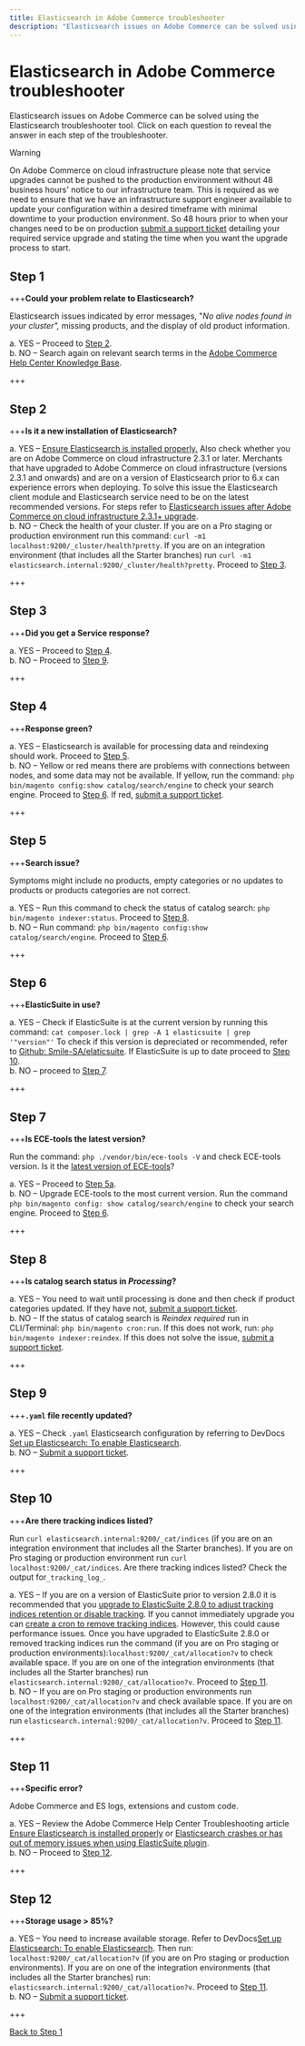 ```yaml
---
title: Elasticsearch in Adobe Commerce troubleshooter
description: "Elasticsearch issues on Adobe Commerce can be solved using the Elasticsearch troubleshooter tool. Click on each question to reveal the answer in each step of the troubleshooter."
---
```


# Elasticsearch in Adobe Commerce troubleshooter

Elasticsearch issues on Adobe Commerce can be solved using the Elasticsearch troubleshooter tool. Click on each question to reveal the answer in each step of the troubleshooter.

>[!WARNING]
>
>On Adobe Commerce on cloud infrastructure please note that service upgrades cannot be pushed to the production environment without 48 business hours' notice to our infrastructure team. This is required as we need to ensure that we have an infrastructure support engineer available to update your configuration within a desired timeframe with minimal downtime to your production environment. So 48 hours prior to when your changes need to be on production [submit a support ticket](https://support.magento.com/hc/en-us/articles/360019088251) detailing your required service upgrade and stating the time when you want the upgrade process to start.

## Step 1

+++**Could your problem relate to Elasticsearch?** 

Elasticsearch issues indicated by error messages, "_No alive nodes found in your cluster",_ missing products, and the display of old product information.

a. YES – Proceed to [Step 2](#step-2).  
b. NO – Search again on relevant search terms in the [Adobe Commerce Help Center Knowledge Base](https://support.magento.com/hc).

+++

## Step 2

+++**Is it a new installation of Elasticsearch?**

a. YES – [Ensure Elasticsearch is installed properly.](https://support.magento.com/hc/en-us/articles/360034939312) Also check whether you are on Adobe Commerce on cloud infrastructure 2.3.1 or later. Merchants that have upgraded to Adobe Commerce on cloud infrastructure (versions 2.3.1 and onwards) and are on a version of Elasticsearch prior to 6.x can experience errors when deploying. To solve this issue the Elasticsearch client module and Elasticsearch service need to be on the latest recommended versions. For steps refer to [Elasticsearch issues after Adobe Commerce on cloud infrastructure 2.3.1+ upgrade](https://support.magento.com/hc/en-us/articles/360042538511).  
b. NO – Check the health of your cluster. If you are on a Pro staging or production environment run this command: `curl -m1 localhost:9200/_cluster/health?pretty`. If you are on an integration environment (that includes all the Starter branches) run `curl -m1 elasticsearch.internal:9200/_cluster/health?pretty`. Proceed to [Step 3](#step-3).

+++

## Step 3

+++**Did you get a Service response?**

a. YES – Proceed to [Step 4](#step-4).  
b. NO – Proceed to [Step 9](#step-9).

+++

## Step 4

+++**Response green?**

a. YES – Elasticsearch is available for processing data and reindexing should work. Proceed to [Step 5](#step-5).  
b. NO – Yellow or red means there are problems with connections between nodes, and some data may not be available. If yellow, run the command: `php bin/magento config:show catalog/search/engine` to check your search engine. Proceed to [Step 6](#step-6). If red, [submit a support ticket](https://support.magento.com/hc/en-us/articles/360000913794#submit-ticket).

+++

## Step 5

+++**Search issue?** 

Symptoms might include no products, empty categories or no updates to products or products categories are not correct.

a. YES – Run this command to check the status of catalog search: `php bin/magento indexer:status`. Proceed to [Step 8](#step-8).  
b. NO – Run command: `php bin/magento config:show catalog/search/engine`. Proceed to [Step 6](#step-6).

+++

## Step 6

+++**ElasticSuite in use?**

a. YES – Check if ElasticSuite is at the current version by running this command: `cat composer.lock | grep -A 1 elasticsuite | grep '"version"'` To check if this version is depreciated or recommended, refer to [Github: Smile-SA/elaticsuite](https://github.com/Smile-SA/elasticsuite). If ElasticSuite is up to date proceed to [Step 10](#step-10).  
b. NO – proceed to [Step 7](#step-7).

+++

## Step 7

+++**Is ECE-tools the latest version?**

Run the command: `php ./vendor/bin/ece-tools -V` and check ECE-tools version. Is it the [latest version of ECE-tools](https://github.com/magento/ece-tools/releases)?

a. YES – Proceed to [Step 5a](#step-5).  
b. NO – Upgrade ECE-tools to the most current version. Run the command `php bin/magento config: show catalog/search/engine` to check your search engine. Proceed to [Step 6](#step-6).

+++

## Step 8

+++**Is catalog search status in _Processing_?**

a. YES – You need to wait until processing is done and then check if product categories updated. If they have not, [submit a support ticket](https://support.magento.com/hc/en-us/articles/360000913794#submit-ticket).  
b. NO – If the status of catalog search is _Reindex required_ run in CLI/Terminal: `php bin/magento cron:run`. If this does not work, run: `php bin/magento indexer:reindex`. If this does not solve the issue, [submit a support ticket](https://support.magento.com/hc/en-us/articles/360019088251).

+++

## Step 9

+++**`.yaml` file recently updated?**

a. YES – Check `.yaml` Elasticsearch configuration by referring to DevDocs [Set up Elasticsearch: To enable Elasticsearch](https://devdocs.magento.com/cloud/project/project-conf-files_services-elastic.html?itm_source=devdocs&itm_medium=search_page&itm_campaign=federated_search&itm_term=elastic%20search%20yaml).  
b. NO – [Submit a support ticket](https://support.magento.com/hc/en-us/articles/360000913794#submit-ticket).

+++

## Step 10

+++**Are there tracking indices listed?**

Run `curl elasticsearch.internal:9200/_cat/indices` (if you are on an integration environment that includes all the Starter branches). If you are on Pro staging or production environment run `curl localhost:9200/_cat/indices`. Are there tracking indices listed? Check the output for`_tracking_log_`.

a. YES – If you are on a version of ElasticSuite prior to version 2.8.0 it is recommended that you [upgrade to ElasticSuite 2.8.0 to adjust tracking indices retention or disable tracking](https://support.magento.com/hc/en-us/articles/360035266131?). If you cannot immediately upgrade you can [create a cron to remove tracking indices](https://support.magento.com/hc/en-us/articles/360034921492). However, this could cause performance issues. Once you have upgraded to ElasticSuite 2.8.0 or removed tracking indices run the command (if you are on Pro staging or production environments):`localhost:9200/_cat/allocation?v` to check available space. If you are on one of the integration environments (that includes all the Starter branches) run `elasticsearch.internal:9200/_cat/allocation?v`. Proceed to [Step 11](#step-11).  
b. NO – If you are on Pro staging or production environments run `localhost:9200/_cat/allocation?v` and check available space. If you are on one of the integration environments (that includes all the Starter branches) run `elasticsearch.internal:9200/_cat/allocation?v`. Proceed to [Step 11](#step-11).

+++

## Step 11

+++**Specific error?** 

Adobe Commerce and ES logs, extensions and custom code.

a. YES – Review the Adobe Commerce Help Center Troubleshooting article [Ensure Elasticsearch is installed properly](https://support.magento.com/hc/en-us/articles/360034939312) or [Elasticsearch crashes or has out of memory issues when using ElasticSuite plugin](https://support.magento.com/hc/en-us/articles/360035266131).  
b. NO – Proceed to [Step 12](#step-12).

+++

## Step 12

+++**Storage usage > 85%?**

a. YES – You need to increase available storage. Refer to DevDocs[Set up Elasticsearch: To enable Elasticsearch](https://devdocs.magento.com/cloud/project/project-conf-files_services-elastic.html?itm_source=devdocs&itm_medium=search_page&itm_campaign=federated_search&itm_term=elastic%20search%20yaml). Then run: `localhost:9200/_cat/allocation?v` (if you are on Pro staging or production environments). If you are on one of the integration environments (that includes all the Starter branches) run: `elasticsearch.internal:9200/_cat/allocation?v`. Proceed to [Step 11](#step-11).  
b. NO – [Submit a support ticket](https://support.magento.com/hc/en-us/articles/360000913794#submit-ticket).

+++

[Back to Step 1](#step-1)
 

